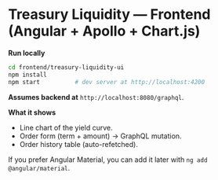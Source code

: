 # Treasury Liquidity — Frontend (Angular + Apollo + Chart.js)

**Run locally**
```bash
cd frontend/treasury-liquidity-ui
npm install
npm start          # dev server at http://localhost:4200
```

**Assumes backend at** `http://localhost:8080/graphql`.

**What it shows**
- Line chart of the yield curve.
- Order form (term + amount) -> GraphQL mutation.
- Order history table (auto-refetched).

If you prefer Angular Material, you can add it later with `ng add @angular/material`.
